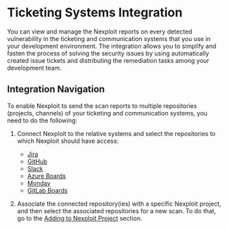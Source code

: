 # Ticketing Systems Integration
You can view and manage the Nexploit reports on every detected vulnerability in the ticketing and communication systems that you use in your development environment. The integration allows you to simplify and fasten the process of solving the security issues by using automatically created issue tickets and distributing the remediation tasks among your development team.  

## Integration Navigation <!-- {docsify-ignore} -->
To enable Nexploit to send the scan reports to multiple repositories (projects, channels) of your ticketing and communication systems, you need to do the following:
1. Connect Nexploit to the relative systems and select the repositories to which Nexploit should have access: 
    * [Jira](guide/pipeline-integration/ticketing-systems/integrating-with-nexploit/jira.md)
    * [GitHub](guide/pipeline-integration/ticketing-systems/integrating-with-nexploit/github.md)
    * [Slack](guide/pipeline-integration/ticketing-systems/integrating-with-nexploit/slack.md)
    * [Azure Boards](guide/pipeline-integration/ticketing-systems/integrating-with-nexploit/azure.md)
    * [Monday](guide/pipeline-integration/ticketing-systems/integrating-with-nexploit/monday.md)
    * [GitLab Boards](guide/pipeline-integration/ticketing-systems/integrating-with-nexploit/gitlab.md)


2. Associate the connected repository(ies) with a specific Nexploit project, and then select the associated repositories for a new scan. To do that, go to the [Adding to Nexploit Project](guide/pipeline-integration/ticketing-systems/adding-to-project.md) section.

